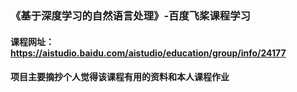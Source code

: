 ### 《基于深度学习的自然语言处理》-百度飞桨课程学习
#### 课程网址：https://aistudio.baidu.com/aistudio/education/group/info/24177
#### 项目主要摘抄个人觉得该课程有用的资料和本人课程作业 
